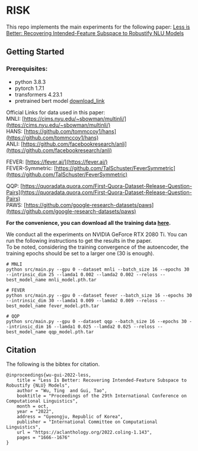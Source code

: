 # RISK
This repo implements the main experiments for the following paper:  [Less is Better: Recovering Intended-Feature Subspace to Robustify NLU Models](https://arxiv.org/pdf/2209.07879.pdf)

## Getting Started

### Prerequisites:
- python 3.8.3
- pytorch 1.7.1
- transformers 4.23.1
- pretrained bert model [download_link](https://s3.amazonaws.com/models.huggingface.co/bert/bert-base-uncased.tar.gz)

Official Links for data used in this paper:   
MNLI:  [https://cims.nyu.edu/~sbowman/multinli/](https://cims.nyu.edu/~sbowman/multinli/)     
HANS:  [https://github.com/tommccoy1/hans](https://github.com/tommccoy1/hans)    
ANLI:  [https://github.com/facebookresearch/anli](https://github.com/facebookresearch/anli)  

FEVER: [https://fever.ai/](https://fever.ai/)     
FEVER-Symmetric: [https://github.com/TalSchuster/FeverSymmetric](https://github.com/TalSchuster/FeverSymmetric)     

QQP:   [https://quoradata.quora.com/First-Quora-Dataset-Release-Question-Pairs](https://quoradata.quora.com/First-Quora-Dataset-Release-Question-Pairs)   
PAWS:  [https://github.com/google-research-datasets/paws](https://github.com/google-research-datasets/paws)

**For the convenience, you can download all the training data [here](https://drive.google.com/drive/folders/1aleJytl3SAKdGBsxZbxznwusINOnTAzh?usp=share_link).**

We conduct all the experiments on NVIDIA GeForce RTX 2080 Ti. You can run the following instructions to get the results in the paper.     
To be noted, considering the training convergence of the autoencoder, the training epochs should be set to a larger one (30 is enough).


```
# MNLI 
python src/main.py --gpu 0 --dataset mnli --batch_size 16 --epochs 30 --intrinsic_dim 25 --lamda1 0.002 --lamda2 0.002 --reloss --best_model_name mnli_model.pth.tar

# FEVER
python src/main.py --gpu 0 --dataset fever --batch_size 16 --epochs 30 --intrinsic_dim 30 --lamda1 0.009 --lamda2 0.009 --reloss --best_model_name fever_model.pth.tar

# QQP
python src/main.py --gpu 0 --dataset qqp --batch_size 16 --epochs 30 --intrinsic_dim 16 --lamda1 0.025 --lamda2 0.025 --reloss --best_model_name qqp_model.pth.tar
```

## Citation
The following is the bibtex for citation.
```
@inproceedings{wu-gui-2022-less,
    title = "Less Is Better: Recovering Intended-Feature Subspace to Robustify {NLU} Models",
    author = "Wu, Ting  and Gui, Tao",
    booktitle = "Proceedings of the 29th International Conference on Computational Linguistics",
    month = oct,
    year = "2022",
    address = "Gyeongju, Republic of Korea",
    publisher = "International Committee on Computational Linguistics",
    url = "https://aclanthology.org/2022.coling-1.143",
    pages = "1666--1676"
}

```

